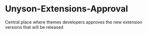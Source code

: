 Unyson-Extensions-Approval
==========================

Central place where themes developers approves the new extension versions that will be released

